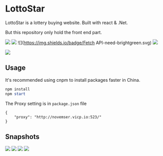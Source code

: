 # LottoStar
LottoStar is a lottery buying website. Built with react & .Net.

But this repository only hold the front end part.

![](https://img.shields.io/badge/React--Router-v4-brightgreen.svg)
![](https://img.shields.io/badge/material--ui-need-brightgreen.svg)
![](https://img.shields.io/badge/Fetch API-need-brightgreen.svg)
![](https://img.shields.io/badge/license-Apache%202.0-blue.svg)

![](./public/favicon.ico)

## Usage

It's recommended using cnpm to install packages faster in China.

```powershell
npm install
npm start
```



The Proxy setting is in ``package.json`` file

```
{
	"proxy": "http://novemser.vicp.io:523/"
}
```





## Snapshots

![](snapshot/snapshot_1.png)
![](snapshot/snapshot_2.png)
![](snapshot/snapshot_3.png)
![](snapshot/snapshot_4.png)
